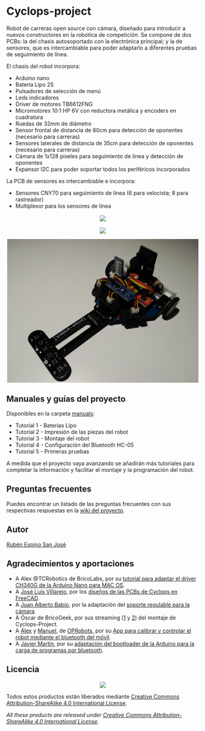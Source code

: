 # Cyclops-project

Robot de carreras open source con cámara, diseñado para introducir a nuevos constructores en la robótica de competición. Se compone de dos PCBs: la del chasis autosoportado con la electrónica principal; y la de sensores, que es intercambiable para poder adaptarlo a diferentes pruebas de seguimiento de línea.

El chasis del robot incorpora:
- Arduino nano
- Batería Lipo 2S
- Pulsadores de selección de menú
- Leds indicadores
- Driver de motores TB6612FNG
- Micromotores 10:1 HP 6V con reductora metálica y encoders en cuadratura
- Ruedas de 32mm de diámetro
- Sensor frontal de distancia de 80cm para detección de oponentes (necesario para carreras)
- Sensores laterales de distancia de 35cm para detección de oponentes (necesario para carreras)
- Cámara de 1x128 píxeles para seguimiento de línea y detección de oponentes
- Expansor I2C para poder soportar todos los periféricos incorporados

La PCB de sensores es intercambiable e incorpora:
- Sensores CNY70 para seguimiento de línea (6 para velocista; 8 para rastreador)
- Multiplexor para los sensores de línea

<p align="center">
<img src="images/Velocista.jpg" width="500" align = "center">
</p>

<p align="center">
<img src="images/Carreras.jpg" width="500" align = "center">
</p>

<p align="center">
<img src="images/Carreras 2.jpg" width="500" align = "center">
</p>

## Manuales y guías del proyecto

Disponibles en la carpeta [manuals](https://github.com/Resaj/cyclops-project/tree/master/manuals):
- Tutorial 1 - Baterías Lipo
- Tutorial 2 - Impresión de las piezas del robot
- Tutorial 3 - Montaje del robot
- Tutorial 4 - Configuración del Bluetooth HC-05
- Tutorial 5 - Primeras pruebas

A medida que el proyecto vaya avanzando se añadirán más tutoriales para completar la información y facilitar el montaje y la programación del robot.

## Preguntas frecuentes

Puedes encontrar un listado de las preguntas frecuentes con sus respectivas respuestas en la [wiki del proyecto](https://github.com/Resaj/cyclops-project/wiki/FAQ).

## Autor

[Rubén Espino San José](https://github.com/Resaj)

## Agradecimientos y aportaciones

- A Alex @TCRobotics de BricoLabs, por su [tutorial para adaptar el driver CH340G de la Arduino Nano para MAC OS](https://bricolabs.cc/wiki/guias/mac_os_y_ch340).
- A [José Luis Villarejo](https://github.com/movilujo), por los [diseños de las PCBs de Cyclops en FreeCAD](https://github.com/Resaj/cyclops-project/tree/master/hw/FreeCAD/PCBs).
- A [Juan Alberto Babío](https://github.com/jbabio), por la adaptación del [soporte regulable para la cámara](https://github.com/Resaj/cyclops-project/blob/master/hw/FreeCAD/Soporte_inclinable_camara_Aliexpress.stl).
- A Óscar de BricoGeek, por sus streaming ([1](https://www.youtube.com/watch?v=NNreAwnH6MY) y [2](https://www.youtube.com/watch?v=S61M1Ss7pH4)) del montaje de Cyclops-Project.
- A [Álex](https://github.com/robotaleh) y [Manuel](https://github.com/20leunam), de [OPRobots](https://github.com/OPRobots), por su [App para calibrar y controlar el robot mediante el bluetooth del móvil](https://github.com/Resaj/cyclops-project/tree/master/fw/PID_seguimiento_linea/PID_seguimiento_linea_PIDfromBT).
- A [Javier Martín](https://github.com/jamarju), por su [adaptación del bootloader de la Arduino para la carga de programas por bluetooth](https://github.com/jamarju/hexloader-avr).

## Licencia

<p align="center">

<img src="license/by-sa.png" align = "center">

</p>



Todos estos productos están liberados mediante [Creative Commons Attribution-ShareAlike 4.0 International License](http://creativecommons.org/licenses/by-sa/4.0/).  

_All these products are released under [Creative Commons Attribution-ShareAlike 4.0 International License](http://creativecommons.org/licenses/by-sa/4.0/)._
